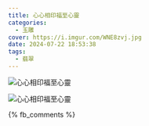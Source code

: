 ```yaml
---
title: 心心相印福至心靈
categories:
  - 玉雕
cover: https://i.imgur.com/WNE8zvj.jpg
date: 2024-07-22 18:53:38
tags:
  - 翡翠
---
```


![心心相印福至心靈](https://i.imgur.com/qi4BMzF.jpg)

![心心相印福至心靈](https://i.imgur.com/WNE8zvj.jpg)

{% fb_comments %}
